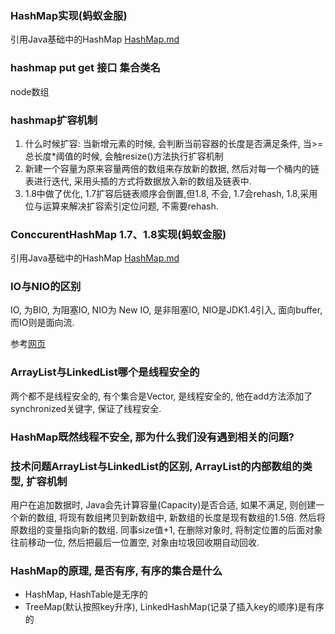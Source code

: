 ### HashMap实现(蚂蚁金服)

引用Java基础中的HashMap [HashMap.md](../../JAVA基础/HashMap.md) 

### hashmap put get 接口 集合类名 

node数组

### hashmap扩容机制

1. 什么时候扩容: 当新增元素的时候, 会判断当前容器的长度是否满足条件, 当>=总长度*阈值的时候, 会触resize()方法执行扩容机制
2. 新建一个容量为原来容量两倍的数组来存放新的数据, 然后对每一个桶内的链表进行迭代, 采用头插的方式将数据放入新的数组及链表中.
3. 1.8中做了优化, 1.7扩容后链表顺序会倒置,但1.8, 不会, 1.7会rehash, 1.8,采用位与运算来解决扩容索引定位问题, 不需要rehash.



### ConccurentHashMap 1.7、1.8实现(蚂蚁金服)

引用Java基础中的HashMap [HashMap.md](../../JAVA基础/HashMap.md) 

### IO与NIO的区别

IO, 为BIO, 为阻塞IO, NIO为 New IO, 是非阻塞IO, NIO是JDK1.4引入, 面向buffer, 而IO则是面向流.



参考[网页](https://blog.csdn.net/zengxiantao1994/article/details/88094910?utm_medium=distribute.pc_relevant_t0.none-task-blog-BlogCommendFromMachineLearnPai2-1.add_param_isCf&depth_1-utm_source=distribute.pc_relevant_t0.none-task-blog-BlogCommendFromMachineLearnPai2-1.add_param_isCf)

### ArrayList与LinkedList哪个是线程安全的

两个都不是线程安全的, 有个集合是Vector, 是线程安全的, 他在add方法添加了synchronized关键字, 保证了线程安全.

### HashMap既然线程不安全, 那为什么我们没有遇到相关的问题?





### 技术问题ArrayList与LinkedList的区别, ArrayList的内部数组的类型, 扩容机制

用户在追加数据时, Java会先计算容量(Capacity)是否合适, 如果不满足, 则创建一个新的数组, 将现有数组拷贝到新数组中, 新数组的长度是现有数组的1.5倍. 然后将原数组的变量指向新的数组. 同事size值+1, 在删除对象时, 将制定位置的后面对象往前移动一位, 然后把最后一位置空, 对象由垃圾回收期自动回收.

### HashMap的原理, 是否有序, 有序的集合是什么

* HashMap, HashTable是无序的
* TreeMap(默认按照key升序), LinkedHashMap(记录了插入key的顺序)是有序的